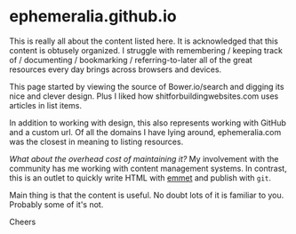 ephemeralia.github.io
=====================
This is really all about the content listed here. It is acknowledged that this content is obtusely organized. I struggle with remembering / keeping track of / documenting / bookmarking / referring-to-later all of the great resources every day brings across browsers and devices.

This page started by viewing the source of Bower.io/search and digging its nice and clever design. Plus I liked how shitforbuildingwebsites.com uses articles in list items.

In addition to working with design, this also represents working with GitHub and a custom url. Of all the domains I have lying around, ephemeralia.com was the closest in meaning to listing resources.

_What about the overhead cost of maintaining it?_ My involvement with the community has me working with content management systems. In contrast, this is an outlet to quickly write HTML with [emmet](https://github.com/emmetio/emmet) and publish with `git`.

Main thing is that the content is useful. No doubt lots of it is familiar to you. Probably some of it's not.

Cheers